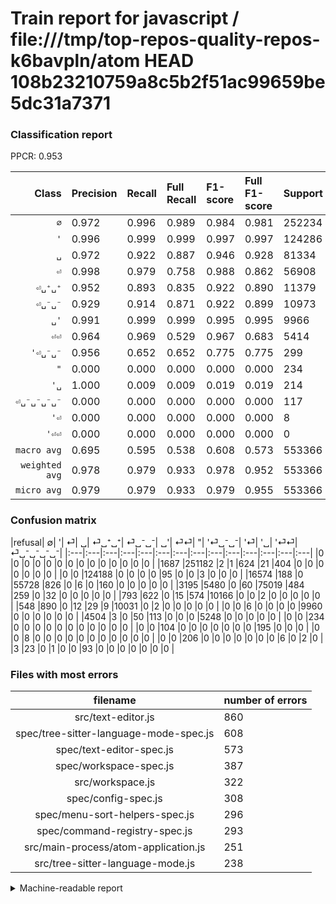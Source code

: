 # Train report for javascript / file:///tmp/top-repos-quality-repos-k6bavpln/atom HEAD 108b23210759a8c5b2f51ac99659be5dc31a7371

### Classification report

PPCR: 0.953

| Class | Precision | Recall | Full Recall | F1-score | Full F1-score | Support | Full Support | PPCR |
|------:|:----------|:-------|:------------|:---------|:---------|:--------|:-------------|:-----|
| `∅` | 0.972| 0.996| 0.989| 0.984| 0.981| 252234| 253921| 0.993 |
| `'` | 0.996| 0.999| 0.999| 0.997| 0.997| 124286| 124286| 1.000 |
| `␣` | 0.972| 0.922| 0.887| 0.946| 0.928| 81334| 84529| 0.962 |
| `⏎` | 0.998| 0.979| 0.758| 0.988| 0.862| 56908| 73482| 0.774 |
| `⏎␣⁺␣⁺` | 0.952| 0.893| 0.835| 0.922| 0.890| 11379| 12172| 0.935 |
| `⏎␣⁻␣⁻` | 0.929| 0.914| 0.871| 0.922| 0.899| 10973| 11521| 0.952 |
| `␣'` | 0.991| 0.999| 0.999| 0.995| 0.995| 9966| 9966| 1.000 |
| `⏎⏎` | 0.964| 0.969| 0.529| 0.967| 0.683| 5414| 9918| 0.546 |
| `'⏎␣⁻␣⁻` | 0.956| 0.652| 0.652| 0.775| 0.775| 299| 299| 1.000 |
| `"` | 0.000| 0.000| 0.000| 0.000| 0.000| 234| 234| 1.000 |
| `'␣` | 1.000| 0.009| 0.009| 0.019| 0.019| 214| 214| 1.000 |
| `⏎␣⁻␣⁻␣⁻␣⁻` | 0.000| 0.000| 0.000| 0.000| 0.000| 117| 120| 0.975 |
| `'⏎` | 0.000| 0.000| 0.000| 0.000| 0.000| 8| 8| 1.000 |
| `'⏎⏎` | 0.000| 0.000| 0.000| 0.000| 0.000| 0| 0| 0.000 |
| `macro avg` | 0.695| 0.595| 0.538| 0.608| 0.573| 553366| 580670| 0.953 |
| `weighted avg` | 0.978| 0.979| 0.933| 0.978| 0.952| 553366| 580670| 0.953 |
| `micro avg` | 0.979| 0.979| 0.933| 0.979| 0.955| 553366| 580670| 0.953 |

### Confusion matrix

|refusal|  ∅| '| ⏎| ␣| ⏎␣⁺␣⁺| ⏎␣⁻␣⁻| ␣'| ⏎⏎| "| '⏎␣⁻␣⁻| '⏎| '␣| '⏎⏎| ⏎␣⁻␣⁻␣⁻␣⁻| 
|:---|:---|:---|:---|:---|:---|:---|:---|:---|:---|:---|:---|:---|:---|
|0 |0 |0 |0 |0 |0 |0 |0 |0 |0 |0 |0 |0 |0 |
|1687 |251182 |2 |1 |624 |21 |404 |0 |0 |0 |0 |0 |0 |0 |
|0 |0 |124188 |0 |0 |0 |0 |95 |0 |0 |3 |0 |0 |0 |
|16574 |188 |0 |55728 |826 |0 |6 |0 |160 |0 |0 |0 |0 |0 |
|3195 |5480 |0 |60 |75019 |484 |259 |0 |32 |0 |0 |0 |0 |0 |
|793 |622 |0 |15 |574 |10166 |0 |0 |2 |0 |0 |0 |0 |0 |
|548 |890 |0 |12 |29 |9 |10031 |0 |2 |0 |0 |0 |0 |0 |
|0 |0 |6 |0 |0 |0 |0 |9960 |0 |0 |0 |0 |0 |0 |
|4504 |3 |0 |50 |113 |0 |0 |0 |5248 |0 |0 |0 |0 |0 |
|0 |0 |234 |0 |0 |0 |0 |0 |0 |0 |0 |0 |0 |0 |
|0 |0 |104 |0 |0 |0 |0 |0 |0 |0 |195 |0 |0 |0 |
|0 |0 |8 |0 |0 |0 |0 |0 |0 |0 |0 |0 |0 |0 |
|0 |0 |206 |0 |0 |0 |0 |0 |0 |0 |6 |0 |2 |0 |
|3 |23 |0 |1 |0 |0 |93 |0 |0 |0 |0 |0 |0 |0 |

### Files with most errors

| filename | number of errors|
|:----:|:-----|
| src/text-editor.js | 860 |
| spec/tree-sitter-language-mode-spec.js | 608 |
| spec/text-editor-spec.js | 573 |
| spec/workspace-spec.js | 387 |
| src/workspace.js | 322 |
| spec/config-spec.js | 308 |
| spec/menu-sort-helpers-spec.js | 296 |
| spec/command-registry-spec.js | 293 |
| src/main-process/atom-application.js | 251 |
| src/tree-sitter-language-mode.js | 238 |

<details>
    <summary>Machine-readable report</summary>
```json
{
  "cl_report": {"\"": {"f1-score": 0.0, "precision": 0.0, "recall": 0.0, "support": 234}, "\u0027": {"f1-score": 0.9973577905025016, "precision": 0.995510950075352, "recall": 0.9992114960655263, "support": 124286}, "\u0027\u23ce": {"f1-score": 0.0, "precision": 0.0, "recall": 0.0, "support": 8}, "\u0027\u23ce\u23ce": {"f1-score": 0.0, "precision": 0.0, "recall": 0.0, "support": 0}, "\u0027\u23ce\u2423\u207b\u2423\u207b": {"f1-score": 0.7753479125248509, "precision": 0.9558823529411765, "recall": 0.6521739130434783, "support": 299}, "\u0027\u2423": {"f1-score": 0.018518518518518517, "precision": 1.0, "recall": 0.009345794392523364, "support": 214}, "macro avg": {"f1-score": 0.60820664339565, "precision": 0.6949124914523732, "recall": 0.5953194423889234, "support": 553366}, "micro avg": {"f1-score": 0.9789524473856362, "precision": 0.9789524473856362, "recall": 0.9789524473856362, "support": 553366}, "weighted avg": {"f1-score": 0.9782393655879291, "precision": 0.9783146378215987, "recall": 0.9789524473856362, "support": 553366}, "\u2205": {"f1-score": 0.9838275671631852, "precision": 0.9721117079740546, "recall": 0.9958292696464394, "support": 252234}, "\u23ce": {"f1-score": 0.9883041454223012, "precision": 0.9975119480194032, "recall": 0.9792647782385605, "support": 56908}, "\u23ce\u23ce": {"f1-score": 0.9666605268005158, "precision": 0.9639970609845702, "recall": 0.9693387513852973, "support": 5414}, "\u23ce\u2423\u207a\u2423\u207a": {"f1-score": 0.9217099596536561, "precision": 0.9518726591760299, "recall": 0.8934001230336585, "support": 11379}, "\u23ce\u2423\u207b\u2423\u207b": {"f1-score": 0.9217127630249013, "precision": 0.9293986843324377, "recall": 0.9141529208056138, "support": 10973}, "\u23ce\u2423\u207b\u2423\u207b\u2423\u207b\u2423\u207b": {"f1-score": 0.0, "precision": 0.0, "recall": 0.0, "support": 117}, "\u2423": {"f1-score": 0.9464985269904552, "precision": 0.9719375526332836, "recall": 0.9223571937934935, "support": 81334}, "\u2423\u0027": {"f1-score": 0.9949552969382148, "precision": 0.9905519641969169, "recall": 0.9993979530403372, "support": 9966}},
  "cl_report_full": {"\"": {"f1-score": 0.0, "precision": 0.0, "recall": 0.0, "support": 234}, "\u0027": {"f1-score": 0.9973577905025016, "precision": 0.995510950075352, "recall": 0.9992114960655263, "support": 124286}, "\u0027\u23ce": {"f1-score": 0.0, "precision": 0.0, "recall": 0.0, "support": 8}, "\u0027\u23ce\u23ce": {"f1-score": 0.0, "precision": 0.0, "recall": 0.0, "support": 0}, "\u0027\u23ce\u2423\u207b\u2423\u207b": {"f1-score": 0.7753479125248509, "precision": 0.9558823529411765, "recall": 0.6521739130434783, "support": 299}, "\u0027\u2423": {"f1-score": 0.018518518518518517, "precision": 1.0, "recall": 0.009345794392523364, "support": 214}, "macro avg": {"f1-score": 0.5734486466786777, "precision": 0.6949124914523732, "recall": 0.5378736998748581, "support": 580670}, "micro avg": {"f1-score": 0.9553823688136884, "precision": 0.9789524473856362, "recall": 0.9329205917302427, "support": 580670}, "weighted avg": {"f1-score": 0.9520182279888902, "precision": 0.9786110907945842, "recall": 0.9329205917302427, "support": 580670}, "\u2205": {"f1-score": 0.9805878873882754, "precision": 0.9721117079740546, "recall": 0.9892131804773926, "support": 253921}, "\u23ce": {"f1-score": 0.8616688184678659, "precision": 0.9975119480194032, "recall": 0.7583898097493263, "support": 73482}, "\u23ce\u23ce": {"f1-score": 0.6832443692227573, "precision": 0.9639970609845702, "recall": 0.5291389393022787, "support": 9918}, "\u23ce\u2423\u207a\u2423\u207a": {"f1-score": 0.8897251881673376, "precision": 0.9518726591760299, "recall": 0.835195530726257, "support": 12172}, "\u23ce\u2423\u207b\u2423\u207b": {"f1-score": 0.8990768127632875, "precision": 0.9293986843324377, "recall": 0.8706709487023696, "support": 11521}, "\u23ce\u2423\u207b\u2423\u207b\u2423\u207b\u2423\u207b": {"f1-score": 0.0, "precision": 0.0, "recall": 0.0, "support": 120}, "\u2423": {"f1-score": 0.9277984590078779, "precision": 0.9719375526332836, "recall": 0.8874942327485241, "support": 84529}, "\u2423\u0027": {"f1-score": 0.9949552969382148, "precision": 0.9905519641969169, "recall": 0.9993979530403372, "support": 9966}},
  "ppcr": 0.9529784559216078
}
```
</details>
